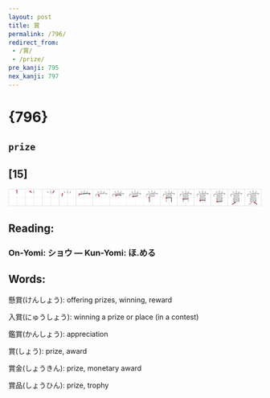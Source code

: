 ```yaml
---
layout: post
title: 賞
permalink: /796/
redirect_from:
 - /賞/
 - /prize/
pre_kanji: 795
nex_kanji: 797
---
```


# {796}

## `prize`

## [15]

<div class="stroke"><img src="../images/E8B39E.png" /></div>

## Reading:

### On-Yomi: ショウ &mdash; Kun-Yomi: ほ.める

## Words:

懸賞(けんしょう): offering prizes, winning, reward

入賞(にゅうしょう): winning a prize or place (in a contest)

鑑賞(かんしょう): appreciation

賞(しょう): prize, award

賞金(しょうきん): prize, monetary award

賞品(しょうひん): prize, trophy
